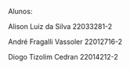 Alunos:

Alison Luiz da Silva
22033281-2

André Fragalli Vassoler
22012716-2

Diogo Tizolim Cedran
22014212-2